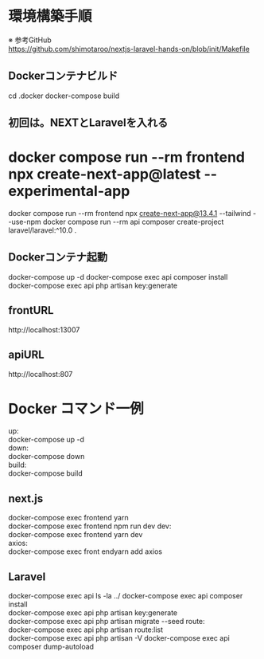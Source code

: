 # 環境構築手順
※ 参考GitHub  
https://github.com/shimotaroo/nextjs-laravel-hands-on/blob/init/Makefile

## Dockerコンテナビルド
cd .docker
docker-compose build

## 初回は。NEXTとLaravelを入れる
# docker compose run --rm frontend npx create-next-app@latest --experimental-app
docker compose run --rm frontend npx create-next-app@13.4.1 --tailwind --use-npm
docker compose run --rm api composer create-project laravel/laravel:^10.0 .

## Dockerコンテナ起動
docker-compose up -d
docker-compose exec api composer install  
docker-compose exec api php artisan key:generate


## frontURL
http://localhost:13007

## apiURL
http://localhost:807

# Docker コマンド一例
up:  
docker-compose up -d  
down:  
docker-compose down  
build:  
docker-compose build

## next.js 
docker-compose exec frontend yarn  
docker-compose exec frontend npm run dev
dev:  
docker-compose exec frontend yarn dev  
axios:  
docker-compose exec front endyarn add axios

## Laravel
docker-compose exec api ls -la ../
docker-compose exec api composer install  
docker-compose exec api php artisan key:generate  
docker-compose exec api php artisan migrate --seed
route:  
docker-compose exec api php artisan route:list  
docker-compose exec api php artisan -V
docker-compose exec api composer dump-autoload
